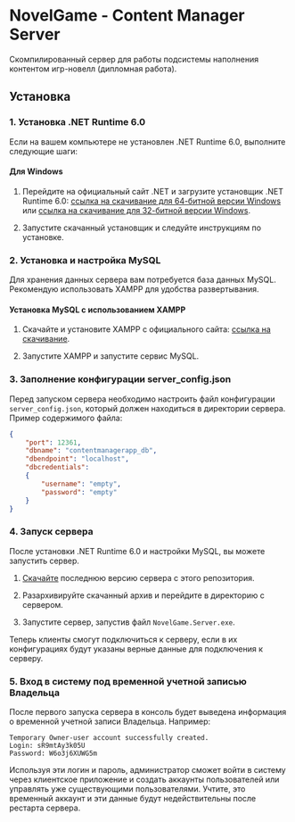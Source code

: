 # NovelGame - Content Manager Server

Скомпилированный сервер для работы подсистемы наполнения контентом игр-новелл (дипломная работа).

## Установка

### 1. Установка .NET Runtime 6.0

Если на вашем компьютере не установлен .NET Runtime 6.0, выполните следующие шаги:

#### Для Windows

1. Перейдите на официальный сайт .NET и загрузите установщик .NET Runtime 6.0: [ссылка на скачивание для 64-битной версии Windows](https://dotnet.microsoft.com/ru-ru/download/dotnet/thank-you/runtime-6.0.31-windows-x64-installer) или [ссылка на скачивание для 32-битной версии Windows](https://dotnet.microsoft.com/ru-ru/download/dotnet/thank-you/runtime-6.0.31-windows-x86-installer).
   
2. Запустите скачанный установщик и следуйте инструкциям по установке.

### 2. Установка и настройка MySQL

Для хранения данных сервера вам потребуется база данных MySQL. Рекомендую использовать XAMPP для удобства развертывания.

#### Установка MySQL с использованием XAMPP

1. Скачайте и установите XAMPP с официального сайта: [ссылка на скачивание](https://www.apachefriends.org/download.html).
   
2. Запустите XAMPP и запустите сервис MySQL.

### 3. Заполнение конфигурации server_config.json

Перед запуском сервера необходимо настроить файл конфигурации `server_config.json`, который должен находиться в директории сервера. Пример содержимого файла:

```json
{
	"port": 12361,
	"dbname": "contentmanagerapp_db",
	"dbendpoint": "localhost",
	"dbcredentials":
	{
		"username": "empty",
		"password": "empty"
	}
}
```

### 4. Запуск сервера

После установки .NET Runtime 6.0 и настройки MySQL, вы можете запустить сервер.

1. [Скачайте](https://github.com/tdlcompiler/NovelGame-ContentManager_Server/archive/refs/heads/main.zip) последнюю версию сервера с этого репозитория.

2. Разархивируйте скачанный архив и перейдите в директорию с сервером.

3. Запустите сервер, запустив файл `NovelGame.Server.exe`.

Теперь клиенты смогут подключиться к серверу, если в их конфигурациях будут указаны верные данные для подключения к серверу.

### 5. Вход в систему под временной учетной записью Владельца

После первого запуска сервера в консоль будет выведена информация о временной учетной записи Владельца. Например:

```
Temporary Owner-user account successfully created.
Login: sR9mtAy3k05U
Password: W6o3j6XUWG5m
```

Используя эти логин и пароль, администратор сможет войти в систему через клиентское приложение и создать аккаунты пользователей или управлять уже существующими пользователями. Учтите, это временный аккаунт и эти данные будут недействительны после рестарта сервера.
